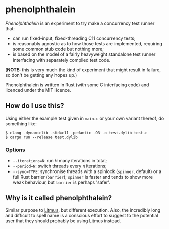 # phenolphthalein

_Phenolphthalein_ is an experiment to try make a concurrency test runner
that:

- can run fixed-input, fixed-threading C11 concurrency tests;
- is reasonably agnostic as to how those tests are implemented, requiring
  some common stub code but nothing more;
- is based on the model of a fairly heavyweight standalone test runner
  interfacing with separately compiled test code.

(**NOTE:** this is very much the kind of experiment that might result in
failure, so don't be getting any hopes up.)

Phenolphthalein is written in Rust (with some C interfacing code) and
licenced under the MIT licence.

## How do I use this?

Using either the example test given in `main.c` or your own variant thereof, do
something like:

```shell
$ clang -dynamiclib -std=c11 -pedantic -O3 -o test.dylib test.c
$ cargo run --release test.dylib
```

### Options

- `--iterations=N`: run `N` many iterations in total;
- `--period=N`: switch threads every `N` iterations;
- `--sync=TYPE`: synchronise threads with a spinlock (`spinner`, default) or
  a full Rust barrier (`barrier`); `spinner` is faster and tends to show more
  weak behaviour, but `barrier` is perhaps 'safer'.

## Why is it called phenolphthalein?

Similar purpose to [Litmus](https://github.com/herdtools/litmus7), but different execution.
Also, the incredibly long and difficult to spell name is a conscious effort to suggest to
the potential user that they should probably be using Litmus instead.
